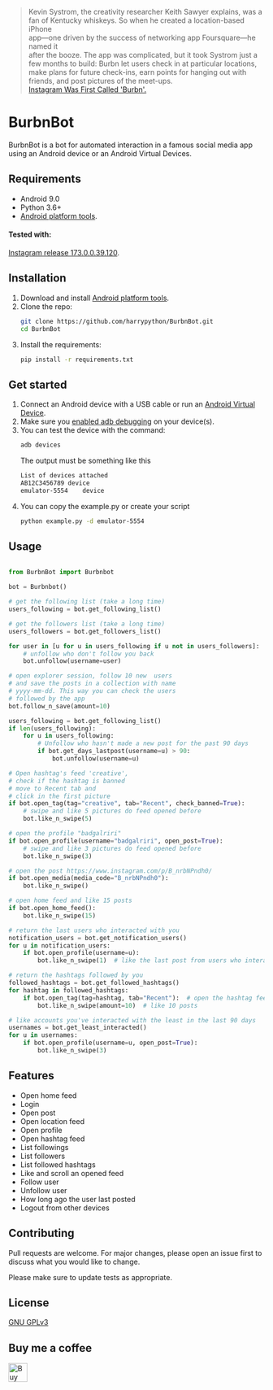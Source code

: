 
> Kevin Systrom, the creativity researcher Keith Sawyer explains, was a  
> fan of Kentucky whiskeys. So when he created a location-based iPhone  
> app—one driven by the success of networking app Foursquare—he named it  
> after the booze. The app was complicated, but it took Systrom just a  
> few months to build: Burbn let users check in at particular locations,  
> make plans for future check-ins, earn points for hanging out with  
> friends, and post pictures of the meet-ups.  
> [Instagram Was First Called 'Burbn'.](https://www.theatlantic.com/technology/archive/2014/07/instagram-used-to-be-called-brbn/373815/)  
  
# BurbnBot
BurbnBot is a bot for automated interaction in a famous social media app using an Android device or an Android Virtual Devices.  
## Requirements  
- Android 9.0  
- Python 3.6+  
- [Android platform tools](https://developer.android.com/studio/releases/platform-tools).

#### Tested with:
[Instagram release 173.0.0.39.120](https://www.apkmirror.com/apk/instagram/instagram-instagram/instagram-instagram-173-0-0-39-120-release/).

## Installation
1. Download and install [Android platform tools](https://developer.android.com/studio/releases/platform-tools).  
1. Clone the repo: 
	```bash 
	git clone https://github.com/harrypython/BurbnBot.git
	cd BurbnBot 
	```  
1. Install the requirements: 
	```bash 
	pip install -r requirements.txt
	```  

## Get started  
1. Connect an Android device with a USB cable or run an [Android Virtual Device](https://developer.android.com/studio/run/emulator).
1. Make sure you [enabled adb debugging](https://developer.android.com/studio/command-line/adb.html#Enabling) on your device(s).
1. You can test the device with the command:
	```bash 
	adb devices 
	```
    The output must be something like this
    ```bash
   List of devices attached
   AB12C3456789	device
   emulator-5554	device
   ```
1. You can copy the example.py or create your script
	```bash 
	python example.py -d emulator-5554
	```
## Usage  
  
```python  

from BurbnBot import Burbnbot

bot = Burbnbot()

# get the following list (take a long time)
users_following = bot.get_following_list()

# get the followers list (take a long time)
users_followers = bot.get_followers_list()

for user in [u for u in users_following if u not in users_followers]:
    # unfollow who don't follow you back
    bot.unfollow(username=user)

# open explorer session, follow 10 new  users
# and save the posts in a collection with name
# yyyy-mm-dd. This way you can check the users
# followed by the app
bot.follow_n_save(amount=10)

users_following = bot.get_following_list()
if len(users_following):
    for u in users_following:
        # Unfollow who hasn't made a new post for the past 90 days
        if bot.get_days_lastpost(username=u) > 90:
            bot.unfollow(username=u)

# Open hashtag's feed 'creative',
# check if the hashtag is banned
# move to Recent tab and
# click in the first picture
if bot.open_tag(tag="creative", tab="Recent", check_banned=True):
    # swipe and like 5 pictures do feed opened before
    bot.like_n_swipe(5)

# open the profile "badgalriri"
if bot.open_profile(username="badgalriri", open_post=True):
    # swipe and like 3 pictures do feed opened before
    bot.like_n_swipe(3)

# open the post https://www.instagram.com/p/B_nrbNPndh0/
if bot.open_media(media_code="B_nrbNPndh0"):
    bot.like_n_swipe()

# open home feed and like 15 posts
if bot.open_home_feed():
    bot.like_n_swipe(15)

# return the last users who interacted with you
notification_users = bot.get_notification_users()
for u in notification_users:
    if bot.open_profile(username=u):
        bot.like_n_swipe(1)  # like the last post from users who interacted with you

# return the hashtags followed by you
followed_hashtags = bot.get_followed_hashtags()
for hashtag in followed_hashtags:
    if bot.open_tag(tag=hashtag, tab="Recent"):  # open the hashtag feed in the 'Recent' tab
        bot.like_n_swipe(amount=10)  # like 10 posts

# like accounts you've interacted with the least in the last 90 days
usernames = bot.get_least_interacted()
for u in usernames:
    if bot.open_profile(username=u, open_post=True):
        bot.like_n_swipe(3)


```  
  
## Features
- Open home feed
- Login
- Open post
- Open location feed
- Open profile
- Open hashtag feed
- List followings
- List followers
- List followed hashtags
- Like and scroll an opened feed
- Follow user
- Unfollow user
- How long ago the user last posted
- Logout from other devices
  
## Contributing  
Pull requests are welcome. For major changes, please open an issue first to discuss what you would like to change.  
  
Please make sure to update tests as appropriate.  
  
## License  
  
[ GNU GPLv3 ](https://choosealicense.com/licenses/gpl-3.0/)  
  
## Buy me a coffee  
  
<a href="https://www.buymeacoffee.com/harrypython" target="_blank"><img src="https://cdn.buymeacoffee.com/buttons/default-orange.png" alt="Buy Me A Coffee" style="height: 37px !important;" ></a>
